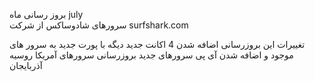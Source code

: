 بروز رسانی   ماه july  
سرورهای شادوساکس از شرکت surfshark.com 

تغییرات این بروزرسانی 
اضافه شدن 4 اکانت جدید دیگه با پورت جدید به سرور های موجود 
و اضافه شدن آی‌ پی سرورهای جدید
بروزرسانی سرورهای آمریکا 
روسیه  آذربایجان 
